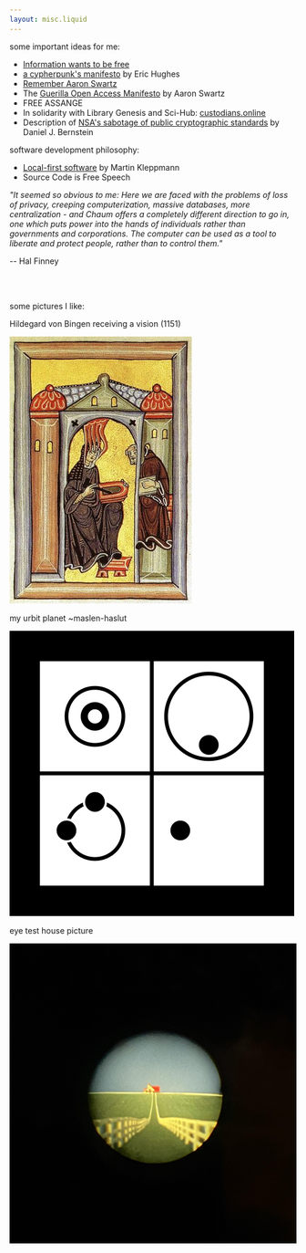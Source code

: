 ```yaml
---
layout: misc.liquid
---
```


some important ideas for me:
- [Information wants to be free](https://en.wikipedia.org/wiki/Information_wants_to_be_free)
- [a cypherpunk's manifesto](https://www.activism.net/cypherpunk/manifesto.html) by Eric Hughes
- [Remember Aaron Swartz](http://www.rememberaaronsw.com/about)
- The [Guerilla Open Access Manifesto](https://archive.org/details/GuerillaOpenAccessManifesto/) by Aaron Swartz
- FREE ASSANGE 
- In solidarity with Library Genesis and Sci-Hub: [custodians.online](https://custodians.online/)
- Description of [NSA's sabotage of public cryptographic standards](https://blog.cr.yp.to/20220805-nsa.html) by Daniel J. Bernstein

software development philosophy:
- [Local-first software](https://www.inkandswitch.com/local-first/) by Martin Kleppmann
- Source Code is Free Speech

_"It seemed so obvious to me: Here we are faced with the problems of loss of privacy, creeping computerization, massive databases, more centralization - and Chaum offers a completely different direction to go in, one which puts power into the hands of individuals rather than governments and corporations. The computer can be used as a tool to liberate and protect people, rather than to control them."_ 

-- Hal Finney

<br><br>

some pictures I like:
<p>
Hildegard von Bingen receiving a vision (1151)
</p>
<p>
  <img src="assets/hildegard.jpg">
</p>

<p>
my urbit planet
~maslen-haslut
</p>
<p>
  <img src="assets/maslen-haslut.png">
</p>

<p>
eye test house picture
</p>
<p>
  <img src="assets/eye-test.jpeg">
</p>
